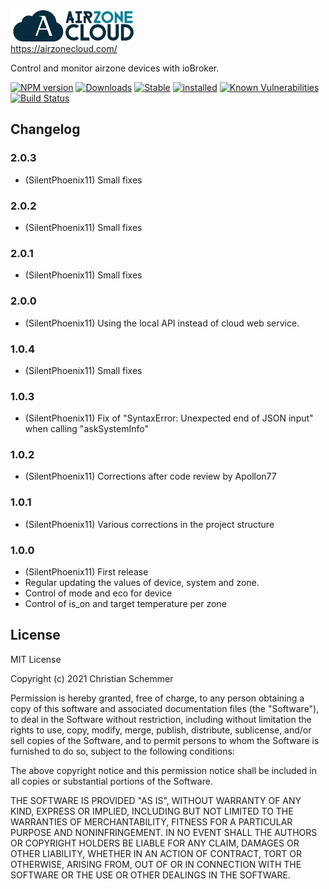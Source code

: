 ![Logo](admin/Airzone.png)<br>
https://airzonecloud.com/

Control and monitor airzone devices with ioBroker.

[![NPM version](http://img.shields.io/npm/v/iobroker.airzone.svg)](https://www.npmjs.com/package/iobroker.airzone)
[![Downloads](https://img.shields.io/npm/dm/iobroker.airzone.svg)](https://www.npmjs.com/package/iobroker.airzone)
[![Stable](http://iobroker.live/badges/airzone-stable.svg)](http://iobroker.live/badges/airzone-stable.svg)
[![installed](http://iobroker.live/badges/airzone-installed.svg)](http://iobroker.live/badges/airzone-installed.svg)
[![Known Vulnerabilities](https://snyk.io/test/github/SilentPhoenix11/ioBroker.airzone/badge.svg)](https://snyk.io/test/github/SilentPhoenix11/ioBroker.airzone)
[![Build Status](https://travis-ci.com/SilentPhoenix11/ioBroker.airzone.svg?branch=master)](https://travis-ci.com/github/SilentPhoenix11/ioBroker.airzone)

## Changelog
### 2.0.3
* (SilentPhoenix11) Small fixes

### 2.0.2
* (SilentPhoenix11) Small fixes

### 2.0.1
* (SilentPhoenix11) Small fixes

### 2.0.0
* (SilentPhoenix11) Using the local API instead of cloud web service.

### 1.0.4
* (SilentPhoenix11) Small fixes

### 1.0.3
* (SilentPhoenix11) Fix of "SyntaxError: Unexpected end of JSON input" when calling "askSystemInfo"

### 1.0.2
* (SilentPhoenix11) Corrections after code review by Apollon77

### 1.0.1
* (SilentPhoenix11) Various corrections in the project structure

### 1.0.0
* (SilentPhoenix11) First release
* Regular updating the values of device, system and zone.
* Control of mode and eco for device
* Control of is_on and target temperature per zone

## License
MIT License<br>

Copyright (c) 2021 Christian Schemmer <br>

Permission is hereby granted, free of charge, to any person obtaining a copy
of this software and associated documentation files (the "Software"), to deal
in the Software without restriction, including without limitation the rights
to use, copy, modify, merge, publish, distribute, sublicense, and/or sell
copies of the Software, and to permit persons to whom the Software is
furnished to do so, subject to the following conditions:

The above copyright notice and this permission notice shall be included in all
copies or substantial portions of the Software.

THE SOFTWARE IS PROVIDED "AS IS", WITHOUT WARRANTY OF ANY KIND, EXPRESS OR
IMPLIED, INCLUDING BUT NOT LIMITED TO THE WARRANTIES OF MERCHANTABILITY,
FITNESS FOR A PARTICULAR PURPOSE AND NONINFRINGEMENT. IN NO EVENT SHALL THE
AUTHORS OR COPYRIGHT HOLDERS BE LIABLE FOR ANY CLAIM, DAMAGES OR OTHER
LIABILITY, WHETHER IN AN ACTION OF CONTRACT, TORT OR OTHERWISE, ARISING FROM,
OUT OF OR IN CONNECTION WITH THE SOFTWARE OR THE USE OR OTHER DEALINGS IN THE
SOFTWARE.

